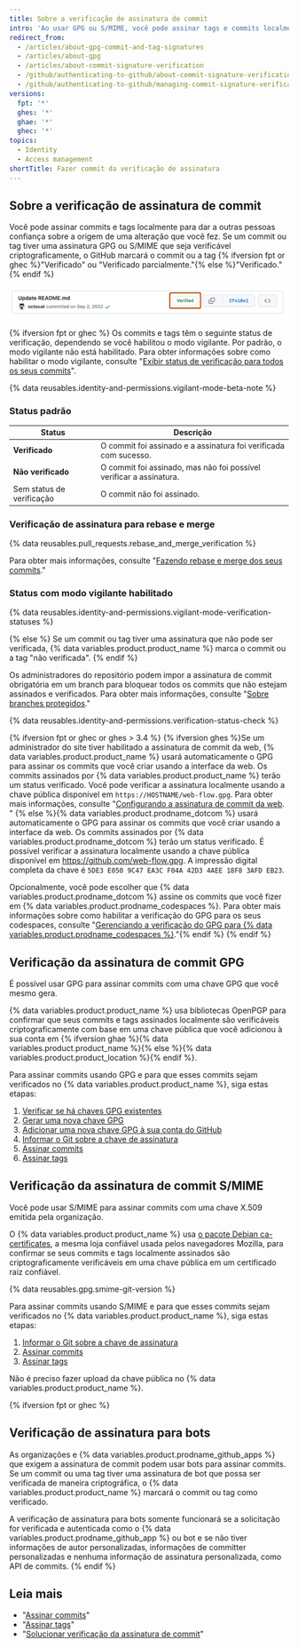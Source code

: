```yaml
---
title: Sobre a verificação de assinatura de commit
intro: 'Ao usar GPG ou S/MIME, você pode assinar tags e commits localmente. Essas tags ou commits estão marcadas como verificadas em {% data variables.product.product_name %} para que outras pessoas possam estar confiantes de que as alterações vêm de uma fonte de confiança.'
redirect_from:
  - /articles/about-gpg-commit-and-tag-signatures
  - /articles/about-gpg
  - /articles/about-commit-signature-verification
  - /github/authenticating-to-github/about-commit-signature-verification
  - /github/authenticating-to-github/managing-commit-signature-verification/about-commit-signature-verification
versions:
  fpt: '*'
  ghes: '*'
  ghae: '*'
  ghec: '*'
topics:
  - Identity
  - Access management
shortTitle: Fazer commit da verificação de assinatura
---
```


## Sobre a verificação de assinatura de commit

Você pode assinar commits e tags localmente para dar a outras pessoas confiança sobre a origem de uma alteração que você fez. Se um commit ou tag tiver uma assinatura GPG ou S/MIME que seja verificável criptograficamente, o GitHub marcará o commit ou a tag {% ifversion fpt or ghec %}"Verificado" ou "Verificado parcialmente."{% else %}"Verificado."{% endif %}

![Commit verificado](/assets/images/help/commits/verified-commit.png)

{% ifversion fpt or ghec %}
Os commits e tags têm o seguinte status de verificação, dependendo se você habilitou o modo vigilante. Por padrão, o modo vigilante não está habilitado. Para obter informações sobre como habilitar o modo vigilante, consulte "[Exibir status de verificação para todos os seus commits](/github/authenticating-to-github/displaying-verification-statuses-for-all-of-your-commits)".

{% data reusables.identity-and-permissions.vigilant-mode-beta-note %}

### Status padrão

| Status                    | Descrição                                                           |
| ------------------------- | ------------------------------------------------------------------- |
| **Verificado**            | O commit foi assinado e a assinatura foi verificada com sucesso.    |
| **Não verificado**        | O commit foi assinado, mas não foi possível verificar a assinatura. |
| Sem status de verificação | O commit não foi assinado.                                          |

### Verificação de assinatura para rebase e merge
{% data reusables.pull_requests.rebase_and_merge_verification %}

Para obter mais informações, consulte "[Fazendo rebase e merge dos seus commits](/repositories/configuring-branches-and-merges-in-your-repository/configuring-pull-request-merges/about-merge-methods-on-github#rebasing-and-merging-your-commits)."

### Status com modo vigilante habilitado

{% data reusables.identity-and-permissions.vigilant-mode-verification-statuses %}

{% else %}
Se um commit ou tag tiver uma assinatura que não pode ser verificada, {% data variables.product.product_name %} marca o commit ou a tag "não verificada".
{% endif %}

Os administradores do repositório podem impor a assinatura de commit obrigatória em um branch para bloquear todos os commits que não estejam assinados e verificados. Para obter mais informações, consulte "[Sobre branches protegidos](/github/administering-a-repository/about-protected-branches#require-signed-commits)."

{% data reusables.identity-and-permissions.verification-status-check %}

{% ifversion fpt or ghec or ghes > 3.4 %}
{% ifversion ghes %}Se um administrador do site tiver habilitado a assinatura de commit da web, {% data variables.product.product_name %} usará automaticamente o GPG para assinar os commits que você criar usando a interface da web. Os commits assinados por {% data variables.product.product_name %} terão um status verificado. Você pode verificar a assinatura localmente usando a chave pública disponível em `https://HOSTNAME/web-flow.gpg`. Para obter mais informações, consulte "[Configurando a assinatura de commit da web](/admin/configuration/configuring-your-enterprise/configuring-web-commit-signing). "
{% else %}{% data variables.product.prodname_dotcom %} usará automaticamente o GPG para assinar os commits que você criar usando a interface da web. Os commits assinados por {% data variables.product.prodname_dotcom %} terão um status verificado. É possível verificar a assinatura localmente usando a chave pública disponível em https://github.com/web-flow.gpg. A impressão digital completa da chave é `5DE3 E050 9C47 EA3C F04A 42D3 4AEE 18F8 3AFD EB23`.

Opcionalmente, você pode escolher que {% data variables.product.prodname_dotcom %} assine os commits que você fizer em {% data variables.product.prodname_codespaces %}. Para obter mais informações sobre como habilitar a verificação do GPG para os seus codespaces, consulte "[Gerenciando a verificação do GPG para {% data variables.product.prodname_codespaces %}](/github/developing-online-with-codespaces/managing-gpg-verification-for-codespaces)."{% endif %}
{% endif %}

## Verificação da assinatura de commit GPG

É possível usar GPG para assinar commits com uma chave GPG que você mesmo gera.

{% data variables.product.product_name %} usa bibliotecas OpenPGP para confirmar que seus commits e tags assinados localmente são verificáveis criptograficamente com base em uma chave pública que você adicionou à sua conta em {% ifversion ghae %}{% data variables.product.product_name %}{% else %}{% data variables.product.product_location %}{% endif %}.

Para assinar commits usando GPG e para que esses commits sejam verificados no {% data variables.product.product_name %}, siga estas etapas:

1. [Verificar se há chaves GPG existentes](/articles/checking-for-existing-gpg-keys)
2. [Gerar uma nova chave GPG](/articles/generating-a-new-gpg-key)
3. [Adicionar uma nova chave GPG à sua conta do GitHub](/articles/adding-a-new-gpg-key-to-your-github-account)
4. [Informar o Git sobre a chave de assinatura](/articles/telling-git-about-your-signing-key)
5. [Assinar commits](/articles/signing-commits)
6. [Assinar tags](/articles/signing-tags)

## Verificação da assinatura de commit S/MIME

Você pode usar S/MIME para assinar commits com uma chave X.509 emitida pela organização.

O {% data variables.product.product_name %} usa [o pacote Debian ca-certificates](https://packages.debian.org/bullseye/ca-certificates), a mesma loja confiável usada pelos navegadores Mozilla, para confirmar se seus commits e tags localmente assinados são criptograficamente verificáveis em uma chave pública em um certificado raiz confiável.

{% data reusables.gpg.smime-git-version %}

Para assinar commits usando S/MIME e para que esses commits sejam verificados no {% data variables.product.product_name %}, siga estas etapas:

1. [Informar o Git sobre a chave de assinatura](/articles/telling-git-about-your-signing-key)
2. [Assinar commits](/articles/signing-commits)
3. [Assinar tags](/articles/signing-tags)

Não é preciso fazer upload da chave pública no {% data variables.product.product_name %}.

{% ifversion fpt or ghec %}
## Verificação de assinatura para bots

As organizações e {% data variables.product.prodname_github_apps %} que exigem a assinatura de commit podem usar bots para assinar commits. Se um commit ou uma tag tiver uma assinatura de bot que possa ser verificada de maneira criptográfica, o {% data variables.product.product_name %} marcará o commit ou tag como verificado.

A verificação de assinatura para bots somente funcionará se a solicitação for verificada e autenticada como o {% data variables.product.prodname_github_app %} ou bot e se não tiver informações de autor personalizadas, informações de committer personalizadas e nenhuma informação de assinatura personalizada, como API de commits.
{% endif %}

## Leia mais

- "[Assinar commits](/articles/signing-commits)"
- "[Assinar tags](/articles/signing-tags)"
- "[Solucionar verificação da assinatura de commit](/articles/troubleshooting-commit-signature-verification)"
